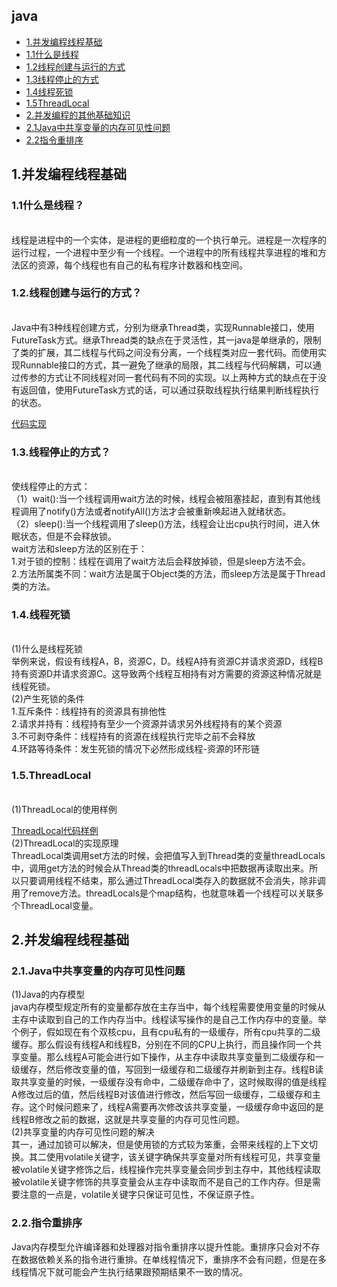## java
* [1.并发编程线程基础](#1)
* [1.1什么是线程](#1.1)
* [1.2线程创建与运行的方式](#1.2)
* [1.3线程停止的方式](#1.3)
* [1.4线程死锁](#1.4)
* [1.5ThreadLocal](#1.5)
* [2.并发编程的其他基础知识](#2)
* [2.1Java中共享变量的内存可见性问题](#2.1)
* [2.2指令重排序](#2.2)



<h2 id="1">1.并发编程线程基础</h2>
  <h3 id="1.1">1.1什么是线程？</h3><br>
线程是进程中的一个实体，是进程的更细粒度的一个执行单元。进程是一次程序的运行过程，一个进程中至少有一个线程。一个进程中的所有线程共享进程的堆和方法区的资源，每个线程也有自己的私有程序计数器和栈空间。<br>
  <h3 id="1.2">1.2.线程创建与运行的方式？</h3><br>
  Java中有3种线程创建方式，分别为继承Thread类，实现Runnable接口，使用FutureTask方式。继承Thread类的缺点在于灵活性，其一java是单继承的，限制了类的扩展，其二线程与代码之间没有分离，一个线程类对应一套代码。而使用实现Runnable接口的方式，其一避免了继承的局限，其二线程与代码解耦，可以通过传参的方式让不同线程对同一套代码有不同的实现。以上两种方式的缺点在于没有返回值，使用FutureTask方式的话，可以通过获取线程执行结果判断线程执行的状态。

[代码实现](./code/java并发编程之美/线程创建的方式)
  <h3 id="1.3">1.3.线程停止的方式？</h3><br>
  使线程停止的方式：<br>
  （1）wait():当一个线程调用wait方法的时候，线程会被阻塞挂起，直到有其他线程调用了notify()方法或者notifyAll()方法才会被重新唤起进入就绪状态。<br>
  （2）sleep():当一个线程调用了sleep()方法，线程会让出cpu执行时间，进入休眠状态，但是不会释放锁。<br>
  wait方法和sleep方法的区别在于：<br>
  1.对于锁的控制：线程在调用了wait方法后会释放掉锁，但是sleep方法不会。<br>
  2.方法所属类不同：wait方法是属于Object类的方法，而sleep方法是属于Thread类的方法。<br>
  <h3 id="1.4">1.4.线程死锁</h3><br>
  (1)什么是线程死锁<br>
  举例来说，假设有线程A，B，资源C，D。线程A持有资源C并请求资源D，线程B持有资源D并请求资源C。这导致两个线程互相持有对方需要的资源这种情况就是线程死锁。<br>
  (2)产生死锁的条件<br>
  1.互斥条件：线程持有的资源具有排他性<br>
  2.请求并持有：线程持有至少一个资源并请求另外线程持有的某个资源<br>
  3.不可剥夺条件：线程持有的资源在线程执行完毕之前不会释放<br>
  4.环路等待条件：发生死锁的情况下必然形成线程-资源的环形链<br>
  <h3 id="1.5">1.5.ThreadLocal</h3><br>
  (1)ThreadLocal的使用样例<br>
  
[ThreadLocal代码样例](./code/java并发编程之美/ThreadLocalDemo) <br>
  (2)ThreadLocal的实现原理<br>
  ThreadLocal类调用set方法的时候，会把值写入到Thread类的变量threadLocals中，调用get方法的时候会从Thread类的threadLocals中把数据再读取出来。所以只要调用线程不结束，那么通过ThreadLocal类存入的数据就不会消失，除非调用了remove方法。threadLocals是个map结构，也就意味着一个线程可以关联多个ThreadLocal变量。
<h2 id="2">2.并发编程线程基础</h2>
  <h3 id="2.1">2.1.Java中共享变量的内存可见性问题</h3>
  (1)Java的内存模型<br>
    java内存模型规定所有的变量都存放在主存当中，每个线程需要使用变量的时候从主存中读取到自己的工作内存当中。线程读写操作的是自己工作内存中的变量。举个例子，假如现在有个双核cpu，且有cpu私有的一级缓存，所有cpu共享的二级缓存。那么假设有线程A和线程B，分别在不同的CPU上执行，而且操作同一个共享变量。那么线程A可能会进行如下操作，从主存中读取共享变量到二级缓存和一级缓存，然后修改变量的值，写回到一级缓存和二级缓存并刷新到主存。线程B读取共享变量的时候，一级缓存没有命中，二级缓存命中了，这时候取得的值是线程A修改过后的值，然后线程B对该值进行修改，然后写回一级缓存，二级缓存和主存。这个时候问题来了，线程A需要再次修改该共享变量，一级缓存命中返回的是线程B修改之前的数据，这就是共享变量的内存可见性问题。<br>
  (2)共享变量的内存可见性问题的解决<br>
  其一，通过加锁可以解决，但是使用锁的方式较为笨重，会带来线程的上下文切换。其二使用volatile关键字，该关键字确保共享变量对所有线程可见，共享变量被volatile关键字修饰之后，线程操作完共享变量会同步到主存中，其他线程读取被volatile关键字修饰的共享变量会从主存中读取而不是自己的工作内存。但是需要注意的一点是，volatile关键字只保证可见性，不保证原子性。
  <h3 id="2.2">2.2.指令重排序</h3>
  Java内存模型允许编译器和处理器对指令重排序以提升性能。重排序只会对不存在数据依赖关系的指令进行重排。在单线程情况下，重排序不会有问题，但是在多线程情况下就可能会产生执行结果跟预期结果不一致的情况。
  
